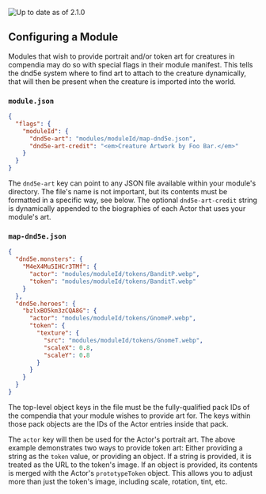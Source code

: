 ![Up to date as of 2.1.0](https://img.shields.io/static/v1?label=dnd5e&message=2.1.0&color=informational)

## Configuring a Module
Modules that wish to provide portrait and/or token art for creatures in compendia may do so with special flags in their module manifest. This tells the dnd5e system where to find art to attach to the creature dynamically, that will then be present when the creature is imported into the world.

### `module.json`
```json
{
  "flags": {
    "moduleId": {
      "dnd5e-art": "modules/moduleId/map-dnd5e.json",
      "dnd5e-art-credit": "<em>Creature Artwork by Foo Bar.</em>"
    }
  }
}
```

The `dnd5e-art` key can point to any JSON file available within your module's directory. The file's name is not important, but its contents must be formatted in a specific way, see below. The optional `dnd5e-art-credit` string is dynamically appended to the biographies of each Actor that uses your module's art.

### `map-dnd5e.json`
```json
{
  "dnd5e.monsters": {
    "M4eX4Mu5IHCr3TMf": {
      "actor": "modules/moduleId/tokens/BanditP.webp",
      "token": "modules/moduleId/tokens/BanditT.webp"
    }
  },
  "dnd5e.heroes": {
    "bzlxBO5km3zCQA8G": {
      "actor": "modules/moduleId/tokens/GnomeP.webp",
      "token": {
        "texture": {
          "src": "modules/moduleId/tokens/GnomeT.webp",
          "scaleX": 0.8,
          "scaleY": 0.8
        }
      }
    }
  }
}
```

The top-level object keys in the file must be the fully-qualified pack IDs of the compendia that your module wishes to provide art for. The keys within those pack objects are the IDs of the Actor entries inside that pack.

The `actor` key will then be used for the Actor's portrait art. The above example demonstrates two ways to provide token art: Either providing a string as the `token` value, or providing an object. If a string is provided, it is treated as the URL to the token's image. If an object is provided, its contents is merged with the Actor's `prototypeToken` object. This allows you to adjust more than just the token's image, including scale, rotation, tint, etc.